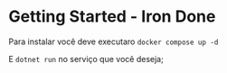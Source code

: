 # Getting Started - Iron Done

Para instalar você deve executaro `docker compose up -d`

E `dotnet run` no serviço que você deseja;